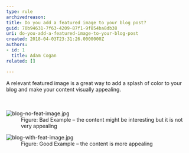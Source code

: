 ```yaml
---
type: rule
archivedreason: 
title: Do you add a featured image to your blog post?
guid: 70b94631-7f63-4209-87f1-9f854ba8db38
uri: do-you-add-a-featured-image-to-your-blog-post
created: 2018-04-03T23:31:26.0000000Z
authors:
- id: 1
  title: Adam Cogan
related: []

---
```



A relevant featured image is a great way to add a splash of color to your blog and make your content visually appealing.<br>
<br><excerpt class='endintro'></excerpt><br>
<dl class="badImage"><dt>​<img src="/PublishingImages/blog-no-feat-image.jpg" alt="blog-no-feat-image.jpg" /></dt><dd>Figure&#58; Bad Example – the content might be interesting but it is not very appealing​</dd></dl><dl class="goodImage"><dt><img src="/PublishingImages/blog-with-feat-image.jpg" alt="blog-with-feat-image.jpg" /></dt><dd>Figure&#58; Good Example – the content is more appealing</dd></dl>



